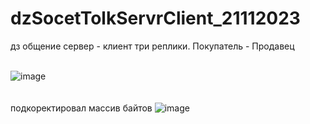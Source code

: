 # dzSocetTolkServrClient_21112023
 дз общение сервер - клиент  три реплики. Покупатель - Продавец
<br>
<br>

![image](https://github.com/fishman123456/dzSocetTolkServrClient_21112023/assets/106389581/8512b19f-3277-4258-9959-a7266d3a416b)
<br> <br> <br>
подкоректировал массив байтов
![image](https://github.com/fishman123456/dzSocetTolkServrClient_21112023/assets/106389581/737099eb-bc80-4f17-9f26-37eb300dbced)


